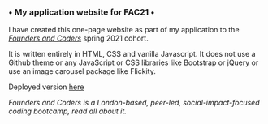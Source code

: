 ### • My application website for FAC21 • ###

I have created this one-page website as part of my application to the *[Founders and Coders](https://www.foundersandcoders.com/)* spring 2021 cohort.

It is written entirely in HTML, CSS and vanilla Javascript. It does not use a Github theme or any JavaScript or CSS libraries like Bootstrap or jQuery or use an image carousel package like Flickity.

Deployed version [here](https://sevdas.github.io/portfolio/)

*Founders and Coders is a London-based, peer-led, social-impact-focused coding bootcamp, read all about it.*
